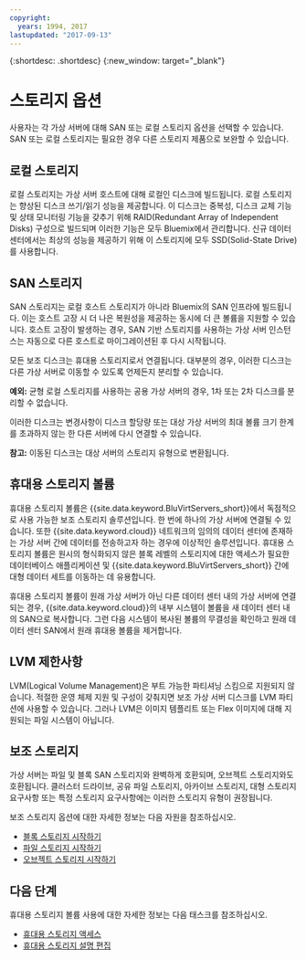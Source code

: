 ```yaml
---
copyright:
  years: 1994, 2017
lastupdated: "2017-09-13"
---
```


{:shortdesc: .shortdesc}
{:new_window: target="_blank"}

# 스토리지 옵션

사용자는 각 가상 서버에 대해 SAN 또는 로컬 스토리지 옵션을 선택할 수 있습니다. SAN 또는 로컬 스토리지는 필요한 경우 다른 스토리지 제품으로 보완할 수 있습니다.  

## 로컬 스토리지

로컬 스토리지는 가상 서버 호스트에 대해 로컬인 디스크에 빌드됩니다. 로컬 스토리지는 향상된 디스크 쓰기/읽기 성능을 제공합니다. 이 디스크는 중복성, 디스크 교체 기능 및 상태 모니터링 기능을 갖추기 위해 RAID(Redundant Array of Independent Disks) 구성으로 빌드되며 이러한 기능은 모두 Bluemix에서 관리합니다. 신규 데이터 센터에서는 최상의 성능을 제공하기 위해 이 스토리지에 모두 SSD(Solid-State Drive)를 사용합니다.  

## SAN 스토리지
 
SAN 스토리지는 로컬 호스트 스토리지가 아니라 Bluemix의 SAN 인프라에 빌드됩니다. 이는 호스트 고장 시 더 나은 복원성을 제공하는 동시에 더 큰 볼륨을 지원할 수 있습니다. 호스트 고장이 발생하는 경우, SAN 기반 스토리지를 사용하는 가상 서버 인스턴스는 자동으로 다른 호스트로 마이그레이션된 후 다시 시작됩니다.  

모든 보조 디스크는 휴대용 스토리지로서 연결됩니다. 대부분의 경우, 이러한 디스크는 다른 가상 서버로 이동할 수 있도록 언제든지 분리할 수 있습니다. 

**예외:** 균형 로컬 스토리지를 사용하는 공용 가상 서버의 경우, 1차 또는 2차 디스크를 분리할 수 없습니다.

이러한 디스크는 변경사항이 디스크 할당량 또는 대상 가상 서버의 최대 볼륨 크기 한계를 초과하지 않는 한 다른 서버에 다시 연결할 수 있습니다.

**참고:** 이동된 디스크는 대상 서버의 스토리지 유형으로 변환됩니다. 

## 휴대용 스토리지 볼륨

휴대용 스토리지 볼륨은 {{site.data.keyword.BluVirtServers_short}}에서 독점적으로 사용 가능한 보조 스토리지 솔루션입니다. 한 번에 하나의 가상 서버에 연결될 수 있습니다. 또한 {{site.data.keyword.cloud}} 네트워크의 임의의 데이터 센터에 존재하는 가상 서버 간에 데이터를 전송하고자 하는 경우에 이상적인 솔루션입니다. 휴대용 스토리지 볼륨은 원시의 형식화되지 않은 블록 레벨의 스토리지에 대한 액세스가 필요한 데이터베이스 애플리케이션 및 {{site.data.keyword.BluVirtServers_short}} 간에 대형 데이터 세트를 이동하는 데 유용합니다.

휴대용 스토리지 볼륨이 원래 가상 서버가 아닌 다른 데이터 센터 내의 가상 서버에 연결되는 경우, {{site.data.keyword.cloud}}의 내부 시스템이 볼륨을 새 데이터 센터 내의 SAN으로 복사합니다. 그런 다음 시스템이 복사된 볼륨의 무결성을 확인하고 원래 데이터 센터 SAN에서 원래 휴대용 볼륨을 제거합니다.

## LVM 제한사항

LVM(Logical Volume Management)은 부트 가능한 파티셔닝 스킴으로 지원되지 않습니다. 적절한 운영 체제 지원 및 구성이 갖춰지면 보조 가상 서버 디스크를 LVM 파티션에 사용할 수 있습니다. 그러나 LVM은 이미지 템플리트 또는 Flex 이미지에 대해 지원되는 파일 시스템이 아닙니다. 

## 보조 스토리지

가상 서버는 파일 및 블록 SAN 스토리지와 완벽하게 호환되며, 오브젝트 스토리지와도 호환됩니다. 클러스터 드라이브, 공유 파일 스토리지, 아카이브 스토리지, 대형 스토리지 요구사항 또는 특정 스토리지 요구사항에는 이러한 스토리지 유형이 권장됩니다. 

보조 스토리지 옵션에 대한 자세한 정보는 다음 자원을 참조하십시오.

* [블록 스토리지 시작하기](/docs/infrastructure/BlockStorage/index.html)
* [파일 스토리지 시작하기](/docs/infrastructure/FileStorage/index.html)
* [오브젝트 스토리지 시작하기](/docs/services/ObjectStorage/index.html)

## 다음 단계
휴대용 스토리지 볼륨 사용에 대한 자세한 정보는 다음 태스크를 참조하십시오.
* [휴대용 스토리지 액세스](../storage/access-portable-storage-screen.html)
* [휴대용 스토리지 설명 편집](../storage/edit-description-portable-storage-volume-psv.html)



